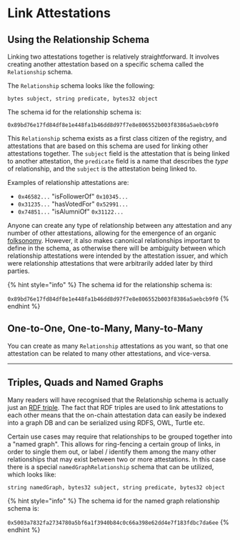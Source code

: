 # Link Attestations

## Using the Relationship Schema

Linking two attestations together is relatively straightforward. It involves creating another attestation based on a
specific schema called the  `Relationship` schema.

The `Relationship` schema looks like the following:

`bytes subject, string predicate, bytes32 object`

The schema id for the relationship schema is:

`0x89bd76e17fd84df8e1e448fa1b46dd8d97f7e8e806552b003f8386a5aebcb9f0`

This `Relationship` schema exists as a first class citizen of the registry, and attestations that are based on this
schema are used for linking other attestations together. The `subject` field is the attestation that is being linked to
another attestation, the `predicate` field is a name that describes the _type_ of relationship, and the `subject` is the
attestation being linked to.

Examples of relationship attestations are:

* `0x46582...` "isFollowerOf" `0x10345...`
* `0x31235...` "hasVotedFor" `0x52991...`
* `0x74851...` "isAlumniOf" `0x31122...`

Anyone can create any type of relationship between any attestation and any number of other attestations, allowing for
the emergence of an organic [folksonomy](https://en.wikipedia.org/wiki/Folksonomy). However, it also makes canonical
relationships important to define in the schema, as otherwise there will be ambiguity between which relationship
attestations were intended by the attestation issuer, and which were relationship attestations that were arbitrarily
added later by third parties.

{% hint style="info" %}
The schema id for the relationship schema is:

`0x89bd76e17fd84df8e1e448fa1b46dd8d97f7e8e806552b003f8386a5aebcb9f0`
{% endhint %}

## One-to-One, One-to-Many, Many-to-Many

You can create as many `Relationship` attestations as you want, so that one attestation can be related to many other
attestations, and vice-versa.

***

## Triples, Quads and Named Graphs

Many readers will have recognised that the Relationship schema is actually just
an [RDF triple](https://en.wikipedia.org/wiki/Semantic\_triple). The fact that RDF triples are used to link attestations
to each other means that the on-chain attestation data can easily be indexed into a graph DB and can be serialized using
RDFS, OWL, Turtle etc.

Certain use cases may require that relationships to be grouped together into a "named graph". This allows for
ring-fencing a certain group of links, in order to single them out, or label / identify them among the many other
relationships that may exist between two or more attestations. In this case there is a special `namedGraphRelationship`
schema that can be utilized, which looks like:

`string namedGraph, bytes32 subject, string predicate, bytes32 object`

{% hint style="info" %}
The schema id for the named graph relationship schema is:

`0x5003a7832fa2734780a5bf6a1f3940b84c0c66a398e62dd4e7f183fdbc7da6ee`
{% endhint %}

